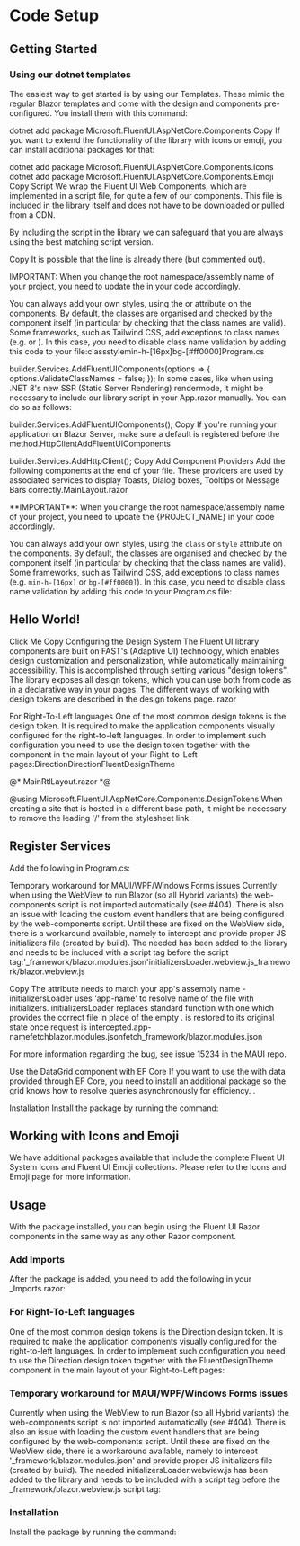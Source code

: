 # Code Setup

## Getting Started

### Using our dotnet templates

The easiest way to get started is by using our Templates. These mimic the regular Blazor templates and come with the design and components pre-configured. You install them with this command:

dotnet add package Microsoft.FluentUI.AspNetCore.Components
Copy
If you want to extend the functionality of the library with icons or emoji, you can install additional packages for that:

dotnet add package Microsoft.FluentUI.AspNetCore.Components.Icons
dotnet add package Microsoft.FluentUI.AspNetCore.Components.Emoji
Copy
Script
We wrap the Fluent UI Web Components, which are implemented in a script file, for quite a few of our components. This file is included in the library itself and does not have to be downloaded or pulled from a CDN.

By including the script in the library we can safeguard that you are always using the best matching script version.

<link href="{PROJECT_NAME}.styles.css" rel="stylesheet" />
Copy
It is possible that the line is already there (but commented out).

IMPORTANT: When you change the root namespace/assembly name of your project, you need to update the in your code accordingly.

You can always add your own styles, using the or attribute on the components. By default, the classes are organised and checked by the component itself (in particular by checking that the class names are valid). Some frameworks, such as Tailwind CSS, add exceptions to class names (e.g. or ). In this case, you need to disable class name validation by adding this code to your file:classstylemin-h-[16px]bg-[#ff0000]Program.cs

builder.Services.AddFluentUIComponents(options =>
{
    options.ValidateClassNames = false;
});
In some cases, like when using .NET 8's new SSR (Static Server Rendering) rendermode, it might be necessary to include our library script in your App.razor manually. You can do so as follows:

builder.Services.AddFluentUIComponents();
Copy
If you're running your application on Blazor Server, make sure a default is registered before the method.HttpClientAddFluentUIComponents

builder.Services.AddHttpClient();
Copy
Add Component Providers
Add the following components at the end of your file. These providers are used by associated services to display Toasts, Dialog boxes, Tooltips or Message Bars correctly.MainLayout.razor

<FluentToastProvider />
<FluentDialogProvider />
<FluentTooltipProvider />
<FluentMessageBarProvider />
**IMPORTANT**: When you change the root namespace/assembly name of your project, you need to update the {PROJECT_NAME} in your code accordingly.

You can always add your own styles, using the `class` or `style` attribute on the components. By default, the classes are organised and checked by the component itself (in particular by checking that the class names are valid). Some frameworks, such as Tailwind CSS, add exceptions to class names (e.g. `min-h-[16px]` or `bg-[#ff0000]`). In this case, you need to disable class name validation by adding this code to your Program.cs file:

<FluentCard>
  <h2>Hello World!</h2>
  <FluentButton Appearance="@Appearance.Accent">Click Me</FluentButton>
</FluentCard>
Copy
Configuring the Design System
The Fluent UI library components are built on FAST's (Adaptive UI) technology, which enables design customization and personalization, while automatically maintaining accessibility. This is accomplished through setting various "design tokens". The library exposes all design tokens, which you can use both from code as in a declarative way in your pages. The different ways of working with design tokens are described in the design tokens page..razor

For Right-To-Left languages
One of the most common design tokens is the design token. It is required to make the application components visually configured for the right-to-left languages. In order to implement such configuration you need to use the design token together with the component in the main layout of your Right-to-Left pages:DirectionDirectionFluentDesignTheme

@* MainRtlLayout.razor *@

@using Microsoft.FluentUI.AspNetCore.Components.DesignTokens
When creating a site that is hosted in a different base path, it might be necessary to remove the leading '/' from the stylesheet link.

## Register Services

Add the following in Program.cs:

Temporary workaround for MAUI/WPF/Windows Forms issues
Currently when using the WebView to run Blazor (so all Hybrid variants) the web-components script is not imported automatically (see #404). There is also an issue with loading the custom event handlers that are being configured by the web-components script. Until these are fixed on the WebView side, there is a workaround available, namely to intercept and provide proper JS initializers file (created by build). The needed has been added to the library and needs to be included with a script tag before the script tag:'_framework/blazor.modules.json'initializersLoader.webview.js_framework/blazor.webview.js

<script app-name="{NAME OF YOUR APP}" src="./_content/Microsoft.FluentUI.AspNetCore.Components/js/initializersLoader.webview.js"></script>
<script src="_framework/blazor.webview.js"></script>
Copy
The attribute needs to match your app's assembly name - initializersLoader uses 'app-name' to resolve name of the file with initializers. initializersLoader replaces standard function with one which provides the correct file in place of the empty . is restored to its original state once request is intercepted.app-namefetchblazor.modules.jsonfetch_framework/blazor.modules.json

For more information regarding the bug, see issue 15234 in the MAUI repo.

Use the DataGrid component with EF Core
If you want to use the with data provided through EF Core, you need to install an additional package so the grid knows how to resolve queries asynchronously for efficiency. .<FluentDataGrid>

Installation
Install the package by running the command:

## Working with Icons and Emoji

We have additional packages available that include the complete Fluent UI System icons and Fluent UI Emoji collections. Please refer to the Icons and Emoji page for more information.

## Usage

With the package installed, you can begin using the Fluent UI Razor components in the same way as any other Razor component.

### Add Imports

After the package is added, you need to add the following in your _Imports.razor:
### For Right-To-Left languages

One of the most common design tokens is the Direction design token. It is required to make the application components visually configured for the right-to-left languages. In order to implement such configuration you need to use the Direction design token together with the FluentDesignTheme component in the main layout of your Right-to-Left pages:
### Temporary workaround for MAUI/WPF/Windows Forms issues

Currently when using the WebView to run Blazor (so all Hybrid variants) the web-components script is not imported automatically (see #404). There is also an issue with loading the custom event handlers that are being configured by the web-components script. Until these are fixed on the WebView side, there is a workaround available, namely to intercept '_framework/blazor.modules.json' and provide proper JS initializers file (created by build). The needed initializersLoader.webview.js has been added to the library and needs to be included with a script tag before the _framework/blazor.webview.js script tag:
### Installation

Install the package by running the command:
